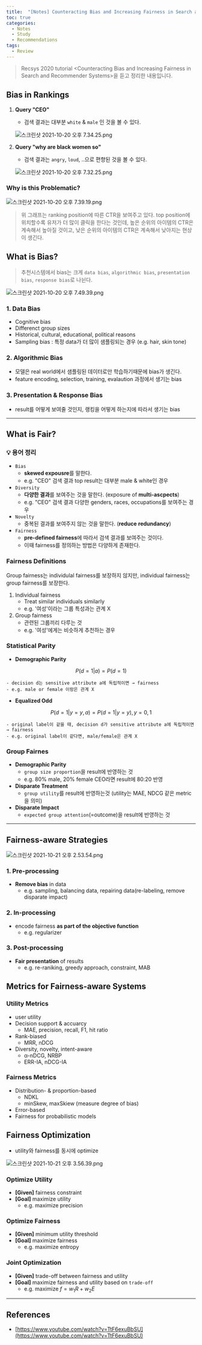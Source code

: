 ```yaml
---
title:  "[Notes] Counteracting Bias and Increasing Fairness in Search and Recommender Systems"
toc: true
categories:
  - Notes
  - Study
  - Recommendations
tags:
  - Review 
---
```


> Recsys 2020 tutorial \<Counteracting Bias and Increasing Fairness in Search and Recommender Systems\>을 듣고 정리한 내용입니다.

## Bias in Rankings

1. **Query "CEO"**
    - 검색 결과는 대부분 `white` & `male` 인 것을 볼 수 있다.
    
    ![스크린샷 2021-10-20 오후 7.34.25.png](/assets/posts/스크린샷_2021-10-20_오후_7.32.25.png)
    
2. **Query "why are black women so"**
    - 검색 결과는 `angry`, `loud`, ..으로 편향된 것을 볼 수 있다.
    
    ![스크린샷 2021-10-20 오후 7.32.25.png](/assets/posts/스크린샷_2021-10-20_오후_7.34.25.png)
    

### Why is this Problematic?

![스크린샷 2021-10-20 오후 7.39.19.png](/assets/posts/스크린샷_2021-10-20_오후_7.39.19.png)

> 위 그래프는 ranking position에 따른 CTR을 보여주고 있다. top position에 위치할수록 유저가 더 많이 클릭을 한다는 것인데, 높은 순위의 아이템의 CTR은 계속해서 높아질 것이고, 낮은 순위의 아이템의 CTR은 계속해서 낮아지는 현상이 생긴다.
> 

## What is Bias?

> 추천시스템에서 bias는 크게 `data bias`, `algorithmic bias`, `presentation bias`, `response bias`로 나뉜다.
> 

![스크린샷 2021-10-20 오후 7.49.39.png](/assets/posts/스크린샷_2021-10-20_오후_7.49.39.png)

### 1. Data Bias

- Cognitive bias
- Differenct group sizes
- Historical, cultural, educational, political reasons
- Sampling bias : 특정 data가 더 많이 샘플링되는 경우 (e.g. hair, skin tone)

### 2. Algorithmic Bias

- 모델은 real world에서 샘플링된 데이터로만 학습하기때문에 bias가 생긴다.
- feature encoding, selection, training, evalaution 과정에서 생기는 bias

### 3. Presentation & Response Bias

- result를 어떻게 보여줄 것인지, 랭킹을 어떻게 하는지에 따라서 생기는 bias

---

## What is Fair?

### 💡 용어 정리

- `Bias`
    - **skewed expousre**를 말한다.
    - e.g. "CEO" 검색 결과 top result는 대부분 male & white인 경우
- `Diversity`
    - **다양한 결과**를 보여주는 것을 말한다. (exposure of **multi-ascpects**)
    - e.g. "CEO" 검색 결과 다양한 genders, races, occupations를 보여주는 경우
- `Novelty`
    - 중복된 결과를 보여주지 않는 것을 말한다. (**reduce** **redundancy**)
- `Fairness`
    - **pre-defined fairness**에 따라서 검색 결과를 보여주는 것이다.
    - 이때 fairness를 정의하는 방법은 다양하게 존재한다.

### Fairness Definitions

Group fairness는 individulal fairness를 보장하지 않지만, individual fairness는 group fairness를 보장한다. 

1. Individual fairness
    - Treat similar individuals similarly
    - e.g. '여성'이라는 그룹 특성과는 관계 X
2. Group fairness
    - 관련된 그룹끼리 다루는 것
    - e.g. '여성'에게는 비슷하게 추천하는 경우

### Statistical Parity

- **Demographic Parity**

$$P(d=1|a) = P(d=1)$$

    - decision d는 sensitive attribute a에 독립적이면 → fairness 
    - e.g. male or female 이랑은 관계 X

- **Equalized Odd**

$$P(d=1|y=y, a) = P(d=1|y=y), y= {0, 1}$$

    - original label이 같을 때, decision d가 sensitive attribute a에 독립적이면 → fairness
    - e.g. original label이 같다면, male/female은 관계 X

### Group Fairnes

- **Demographic Parity**
    - `group size proportion`을 result에 반영하는 것
    - e.g. 80% male, 20% female CEO라면 result에 80:20 반영
- **Disparate Treatment**
    - `group utility`를 result에 반영하는것 (utility는 MAE, NDCG 같은 metric을 의미)
- **Disparate Impact**
    - `expected group attention`(=outcome)을 result에 반영하는 것

---

## Fairness-aware Strategies

![스크린샷 2021-10-21 오후 2.53.54.png](/assets/posts/스크린샷_2021-10-21_오후_2.53.54.png)

### 1. Pre-processing

- **Remove bias** in data
    - e.g. sampling, balancing data, repairing data(re-labeling, remove disparate impact)

### 2. In-processing

- encode fairness **as part of the objective function**
    - e.g. regularizer

### 3. Post-processing

- **Fair presentation** of results
    - e.g. re-raniking, greedy approach, constraint, MAB

## Metrics for Fairness-aware Systems

### Utility Metrics

- user utility
- Decision support & accuarcy
    - MAE, precision, recall, F1, hit ratio
- Rank-biased
    - MRR, nDCG
- Diversity, novelty, intent-aware
    - α-nDCG, NRBP
    - ERR-IA, nDCG-IA

### Fairness Metrics

- Distribution- & proportion-based
    - NDKL
    - minSkew, maxSkiew (measure degree of bias)
- Error-based
- Fairness for probabilistic models

## Fairness Optimization

- utility와 fairness를 동시에 optimize

![스크린샷 2021-10-21 오후 3.56.39.png](/assets/posts/스크린샷_2021-10-21_오후_3.56.39.png)

### Optimize Utility

- **[Given]** fairness constraint
- **[Goal]** maximize utility
    - e.g. maximize precision

### Optimize Fairness

- **[Given]** minimum utility threshold
- **[Goal]** maximize fairness
    - e.g. maximize entropy

### Joint Optimization

- **[Given]** trade-off between fairness and utility
- **[Goal]** maximize fairness and utility based on `trade-off`
    - e.g. maximize $f = w_1R + w_2E$
    

---

## References

- [https://www.youtube.com/watch?v=TtF6exuBbSU](https://www.youtube.com/watch?v=TtF6exuBbSU)